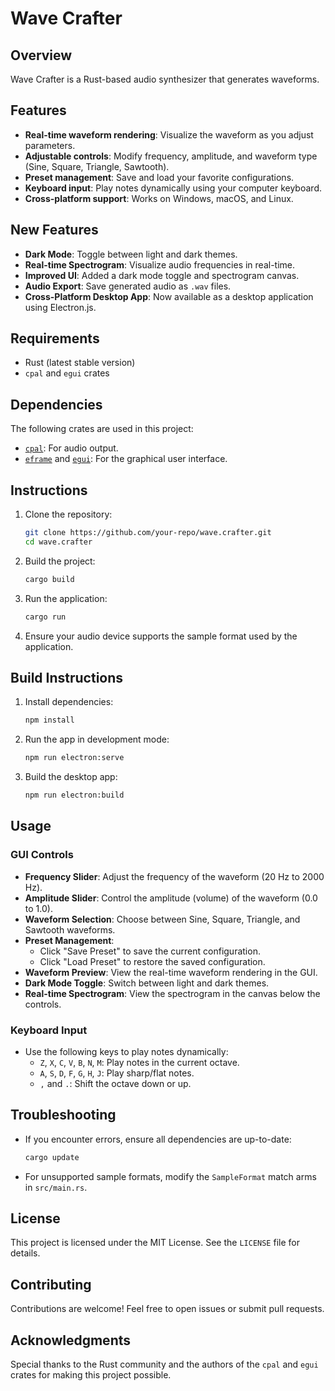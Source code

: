 # Wave Crafter

## Overview
Wave Crafter is a Rust-based audio synthesizer that generates waveforms.

## Features
- **Real-time waveform rendering**: Visualize the waveform as you adjust parameters.
- **Adjustable controls**: Modify frequency, amplitude, and waveform type (Sine, Square, Triangle, Sawtooth).
- **Preset management**: Save and load your favorite configurations.
- **Keyboard input**: Play notes dynamically using your computer keyboard.
- **Cross-platform support**: Works on Windows, macOS, and Linux.

## New Features
- **Dark Mode**: Toggle between light and dark themes.
- **Real-time Spectrogram**: Visualize audio frequencies in real-time.
- **Improved UI**: Added a dark mode toggle and spectrogram canvas.
- **Audio Export**: Save generated audio as `.wav` files.
- **Cross-Platform Desktop App**: Now available as a desktop application using Electron.js.

## Requirements
- Rust (latest stable version)
- `cpal` and `egui` crates

## Dependencies
The following crates are used in this project:
- [`cpal`](https://crates.io/crates/cpal): For audio output.
- [`eframe`](https://crates.io/crates/eframe) and [`egui`](https://crates.io/crates/egui): For the graphical user interface.

## Instructions
1. Clone the repository:
   ```bash
   git clone https://github.com/your-repo/wave.crafter.git
   cd wave.crafter
   ```

2. Build the project:
   ```bash
   cargo build
   ```

3. Run the application:
   ```bash
   cargo run
   ```

4. Ensure your audio device supports the sample format used by the application.

## Build Instructions
1. Install dependencies:
   ```bash
   npm install
   ```

2. Run the app in development mode:
   ```bash
   npm run electron:serve
   ```

3. Build the desktop app:
   ```bash
   npm run electron:build
   ```

## Usage
### GUI Controls
- **Frequency Slider**: Adjust the frequency of the waveform (20 Hz to 2000 Hz).
- **Amplitude Slider**: Control the amplitude (volume) of the waveform (0.0 to 1.0).
- **Waveform Selection**: Choose between Sine, Square, Triangle, and Sawtooth waveforms.
- **Preset Management**:
  - Click "Save Preset" to save the current configuration.
  - Click "Load Preset" to restore the saved configuration.
- **Waveform Preview**: View the real-time waveform rendering in the GUI.
- **Dark Mode Toggle**: Switch between light and dark themes.
- **Real-time Spectrogram**: View the spectrogram in the canvas below the controls.

### Keyboard Input
- Use the following keys to play notes dynamically:
  - `Z`, `X`, `C`, `V`, `B`, `N`, `M`: Play notes in the current octave.
  - `A`, `S`, `D`, `F`, `G`, `H`, `J`: Play sharp/flat notes.
  - `,` and `.`: Shift the octave down or up.

## Troubleshooting
- If you encounter errors, ensure all dependencies are up-to-date:
  ```bash
  cargo update
  ```
- For unsupported sample formats, modify the `SampleFormat` match arms in `src/main.rs`.

## License
This project is licensed under the MIT License. See the `LICENSE` file for details.

## Contributing
Contributions are welcome! Feel free to open issues or submit pull requests.

## Acknowledgments
Special thanks to the Rust community and the authors of the `cpal` and `egui` crates for making this project possible.